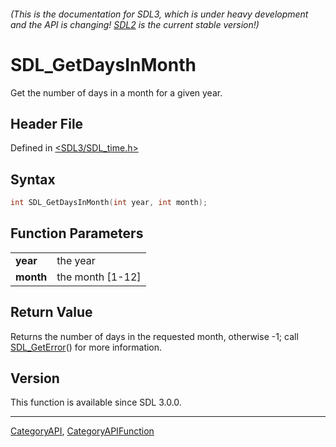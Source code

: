 ###### (This is the documentation for SDL3, which is under heavy development and the API is changing! [SDL2](https://wiki.libsdl.org/SDL2/) is the current stable version!)
# SDL_GetDaysInMonth

Get the number of days in a month for a given year.

## Header File

Defined in [<SDL3/SDL_time.h>](https://github.com/libsdl-org/SDL/blob/main/include/SDL3/SDL_time.h)

## Syntax

```c
int SDL_GetDaysInMonth(int year, int month);

```

## Function Parameters

|               |                  |
| ------------- | ---------------- |
| **year**      | the year         |
| **month**     | the month [1-12] |

## Return Value

Returns the number of days in the requested month, otherwise -1; call
[SDL_GetError](SDL_GetError)() for more information.

## Version

This function is available since SDL 3.0.0.

----
[CategoryAPI](CategoryAPI), [CategoryAPIFunction](CategoryAPIFunction)

